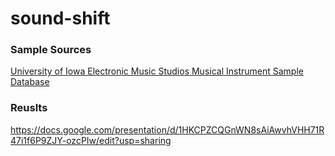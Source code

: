 # sound-shift

### Sample Sources

[University of Iowa Electronic Music Studios Musical Instrument Sample Database](http://theremin.music.uiowa.edu/MIS-Pitches-2012)
### Reuslts

https://docs.google.com/presentation/d/1HKCPZCQGnWN8sAiAwvhVHH71R47i1f6P9ZJY-ozcPIw/edit?usp=sharing
